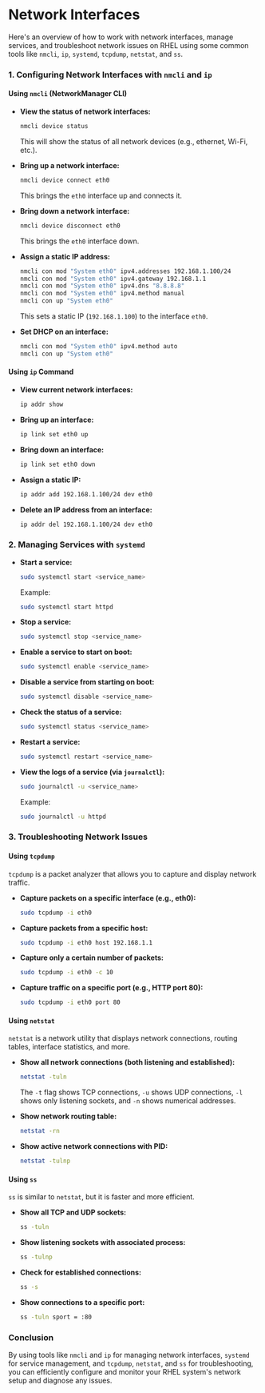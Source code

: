 # Network Interfaces
Here's an overview of how to work with network interfaces, manage services, and troubleshoot network issues on RHEL using some common tools like `nmcli`, `ip`, `systemd`, `tcpdump`, `netstat`, and `ss`.

### 1. **Configuring Network Interfaces with `nmcli` and `ip`**

#### **Using `nmcli` (NetworkManager CLI)**

- **View the status of network interfaces:**
  ```bash
  nmcli device status
  ```
  This will show the status of all network devices (e.g., ethernet, Wi-Fi, etc.).

- **Bring up a network interface:**
  ```bash
  nmcli device connect eth0
  ```
  This brings the `eth0` interface up and connects it.

- **Bring down a network interface:**
  ```bash
  nmcli device disconnect eth0
  ```
  This brings the `eth0` interface down.

- **Assign a static IP address:**
  ```bash
  nmcli con mod "System eth0" ipv4.addresses 192.168.1.100/24
  nmcli con mod "System eth0" ipv4.gateway 192.168.1.1
  nmcli con mod "System eth0" ipv4.dns "8.8.8.8"
  nmcli con mod "System eth0" ipv4.method manual
  nmcli con up "System eth0"
  ```
  This sets a static IP (`192.168.1.100`) to the interface `eth0`.

- **Set DHCP on an interface:**
  ```bash
  nmcli con mod "System eth0" ipv4.method auto
  nmcli con up "System eth0"
  ```

#### **Using `ip` Command**

- **View current network interfaces:**
  ```bash
  ip addr show
  ```

- **Bring up an interface:**
  ```bash
  ip link set eth0 up
  ```

- **Bring down an interface:**
  ```bash
  ip link set eth0 down
  ```

- **Assign a static IP:**
  ```bash
  ip addr add 192.168.1.100/24 dev eth0
  ```

- **Delete an IP address from an interface:**
  ```bash
  ip addr del 192.168.1.100/24 dev eth0
  ```

### 2. **Managing Services with `systemd`**

- **Start a service:**
  ```bash
  sudo systemctl start <service_name>
  ```
  Example:
  ```bash
  sudo systemctl start httpd
  ```

- **Stop a service:**
  ```bash
  sudo systemctl stop <service_name>
  ```

- **Enable a service to start on boot:**
  ```bash
  sudo systemctl enable <service_name>
  ```

- **Disable a service from starting on boot:**
  ```bash
  sudo systemctl disable <service_name>
  ```

- **Check the status of a service:**
  ```bash
  sudo systemctl status <service_name>
  ```

- **Restart a service:**
  ```bash
  sudo systemctl restart <service_name>
  ```

- **View the logs of a service (via `journalctl`):**
  ```bash
  sudo journalctl -u <service_name>
  ```
  Example:
  ```bash
  sudo journalctl -u httpd
  ```

### 3. **Troubleshooting Network Issues**

#### **Using `tcpdump`**

`tcpdump` is a packet analyzer that allows you to capture and display network traffic.

- **Capture packets on a specific interface (e.g., eth0):**
  ```bash
  sudo tcpdump -i eth0
  ```

- **Capture packets from a specific host:**
  ```bash
  sudo tcpdump -i eth0 host 192.168.1.1
  ```

- **Capture only a certain number of packets:**
  ```bash
  sudo tcpdump -i eth0 -c 10
  ```

- **Capture traffic on a specific port (e.g., HTTP port 80):**
  ```bash
  sudo tcpdump -i eth0 port 80
  ```

#### **Using `netstat`**

`netstat` is a network utility that displays network connections, routing tables, interface statistics, and more.

- **Show all network connections (both listening and established):**
  ```bash
  netstat -tuln
  ```
  The `-t` flag shows TCP connections, `-u` shows UDP connections, `-l` shows only listening sockets, and `-n` shows numerical addresses.

- **Show network routing table:**
  ```bash
  netstat -rn
  ```

- **Show active network connections with PID:**
  ```bash
  netstat -tulnp
  ```

#### **Using `ss`**

`ss` is similar to `netstat`, but it is faster and more efficient.

- **Show all TCP and UDP sockets:**
  ```bash
  ss -tuln
  ```

- **Show listening sockets with associated process:**
  ```bash
  ss -tulnp
  ```

- **Check for established connections:**
  ```bash
  ss -s
  ```

- **Show connections to a specific port:**
  ```bash
  ss -tuln sport = :80
  ```

### Conclusion

By using tools like `nmcli` and `ip` for managing network interfaces, `systemd` for service management, and `tcpdump`, `netstat`, and `ss` for troubleshooting, you can efficiently configure and monitor your RHEL system's network setup and diagnose any issues.

